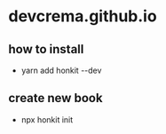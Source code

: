 # devcrema.github.io

## how to install

- yarn add honkit --dev

## create new book
- npx honkit init

